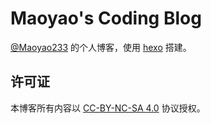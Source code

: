 # Maoyao's Coding Blog

[@Maoyao233](https://github.com/Maoyao233) 的个人博客，使用 [hexo](https://github.com/hexojs/hexo) 搭建。

## 许可证

本博客所有内容以 [CC-BY-NC-SA 4.0](https://creativecommons.org/licenses/by-sa/4.0/) 协议授权。
